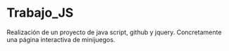 # Trabajo_JS
 
Realización de un proyecto de java script, github y jquery. Concretamente una página interactiva de minijuegos.
